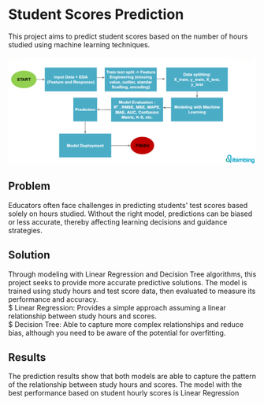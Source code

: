 # Student Scores Prediction
This project aims to predict student scores based on the number of hours studied using machine learning techniques.
<br><br>
<img src="FlowChart.png" width="800">
<br>
## Problem
Educators often face challenges in predicting students' test scores based solely on hours studied. Without the right model, predictions can be biased or less accurate, thereby affecting learning decisions and guidance strategies.

## Solution
Through modeling with Linear Regression and Decision Tree algorithms, this project seeks to provide more accurate predictive solutions. The model is trained using study hours and test score data, then evaluated to measure its performance and accuracy.<br>
$ Linear Regression: Provides a simple approach assuming a linear relationship between study hours and scores.<br>
$ Decision Tree: Able to capture more complex relationships and reduce bias, although you need to be aware of the potential for overfitting.

## Results
The prediction results show that both models are able to capture the pattern of the relationship between study hours and scores. The model with the best performance based on student hourly scores is Linear Regression
